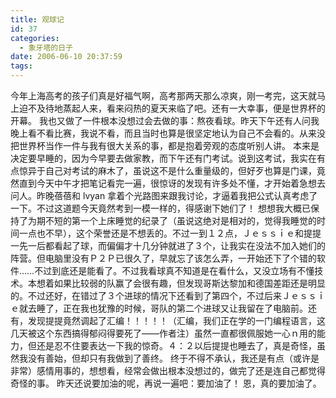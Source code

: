 ```yaml
---
title: 观球记
id: 37
categories:
  - 象牙塔的日子
date: 2006-06-10 20:37:59
tags:
---
```



 今年上海高考的孩子们真是好福气啊，高考那两天那么凉爽，刚一考完，这天就马上迫不及待地蒸起人来，看来闷热的夏天来临了吧。还有一大幸事，便是世界杯的开幕。
我也又做了一件根本没想过会去做的事：熬夜看球。昨天下午还有人问我晚上看不看比赛，我说不看，而且当时也算是很坚定地认为自己不会看的。从来没把世界杯当作一件与我有很大关系的事，都是抱着旁观的态度听别人讲。
本来是决定要早睡的，因为今早要去做家教，而下午还有门考试。说到这考试，我实在有点惊异于自己对考试的麻木了，虽说这不是什么重量级的，但好歹也算是门课，竟然直到今天中午才把笔记看完一遍，很惊讶的发现有许多处不懂，才开始着急想去问人。昨晚蓓蓓和 lvyan 拿着个光路图来跟我讨论，才逼着我把公式认真考虑了一下。不过这道题今天竟然考到一模一样的，得感谢下她们了！
想想我大概已保持了为期不短的第一个上床睡觉的纪录了（虽说这绝对是相对的，觉得我睡觉的时间一点也不早），这个荣誉还是不想丢的。不过一到１２点，Ｊｅｓｓｉｅ和提提一先一后都看起了球，而偏偏才十几分钟就进了３个，让我实在没法不加入她们的阵营。但电脑里没有Ｐ２Ｐ已很久了，早就忘了该怎么弄，一开始还下了个错的软件……不过到底还是能看了。不过我看球真不知道是在看什么，又没立场有不懂技术。本想着如果比较弱的队赢了会很有趣，但发现哥斯达黎加和德国差距还是明显的。不过还好，在错过了３个进球的情况下还看到了第四个，不过后来Ｊｅｓｓｉｅ就去睡了，正在我也犹豫的时候，哥队的第二个进球又让我留在了电脑前。还有，发现提提竟然调起了汇编！！！！！（汇编，我们正在学的一门编程语言，这几天被这个东西搞得郁闷得要死了——作者注）虽然一直都很佩服她一心ｎ用的能力，但还是忍不住要表达一下我的惊奇。４：２以后提提也睡去了，真是奇怪，虽然我没有善始，但却只有我做到了善终。
终于不得不承认，我还是有点（或许是非常）感情用事的，想想看，经常会做出根本没想过的，做完了还是连自己都觉得奇怪的事。
昨天还说要加油的呢，再说一遍吧：要加油了！
恩，真的要加油了。
